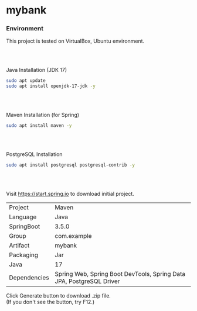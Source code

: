 # mybank

<h3>Environment</h3>

This project is tested on VirtualBox, Ubuntu environment.

<br><br>

Java Installation (JDK 17)
```bash
sudo apt update
sudo apt install openjdk-17-jdk -y
```

<br><br>

Maven Installation (for Spring)
```bash
sudo apt install maven -y
```

<br><br>

PostgreSQL Installation
```bash
sudo apt install postgresql postgresql-contrib -y
```

<br><br>

Visit   https://start.spring.io   to download initial project.
<table>
<tr><td>Project</td><td>Maven</td></tr>
<tr><td>Language</td><td>Java</td></tr>
<tr><td>SpringBoot</td><td>3.5.0</td></tr>
<tr><td>Group</td><td>com.example</td></tr>
<tr><td>Artifact</td><td>mybank</td></tr>
<tr><td>Packaging</td><td>Jar</td></tr>
<tr><td>Java</td><td>17</td></tr>
<tr><td>Dependencies</td><td>Spring Web, Spring Boot DevTools, Spring Data JPA, PostgreSQL Driver</td></tr>
</table>
Click Generate button to download .zip file.<br>
(If you don't see the button, try F12.)
